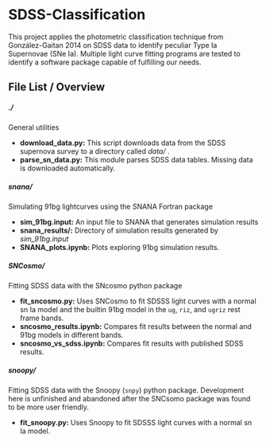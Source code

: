 # SDSS-Classification

This project applies the photometric classification technique from González-Gaitan 
2014 on SDSS data to identify peculiar Type Ia Supernovae (SNe Ia). Multiple
light curve fitting programs are tested to identify a software package 
capable of fulfilling our needs.



## File List / Overview

##### *./* 

General utilities

 - **download_data.py:** This script downloads data from the SDSS supernova survey to a directory called *data/* .
 - **parse_sn_data.py:** This module parses SDSS data tables. Missing data is downloaded automatically.



##### snana/ 

Simulating 91bg lightcurves using the SNANA Fortran package

- **sim_91bg.input:** An input file to SNANA that generates simulation results
- **snana_results/:** Directory of simulation results generated by *sim_91bg.input*
- **SNANA_plots.ipynb:** Plots exploring 91bg simulation results.



##### SNCosmo/

Fitting SDSS data with the SNcosmo python package

- **fit_sncosmo.py:** Uses SNCosmo to fit SDSSS light curves with a normal sn Ia model and the builtin 91bg model in the `ug`, `riz`, and `ugriz` rest frame bands.
- **sncosmo_results.ipynb:** Compares fit results between the normal and 91bg models in different bands.
- **sncosmo_vs_sdss.ipynb:** Compares fit results with published SDSS results.



##### snoopy/

Fitting SDSS data with the Snoopy (`snpy`) python package. Development here is unfinished and abandoned after the SNCsomo package was found to be more user friendly.

- **fit_snoopy.py:** Uses Snoopy to fit SDSSS light curves with a normal sn Ia model.
